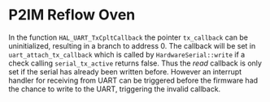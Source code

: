 # P2IM Reflow Oven
In the function `HAL_UART_TxCpltCallback` the pointer `tx_callback` can be uninitialized, resulting in a branch to address 0.
The callback will be set in `uart_attach_tx_callback` which is called by `HardwareSerial::write` if a check calling `serial_tx_active` returns false.
Thus the _read_ callback is only set if the serial has already been written before.
However an interrupt handler for receiving from UART can be triggered before the firmware had the chance to write to the UART, triggering the invalid callback.

